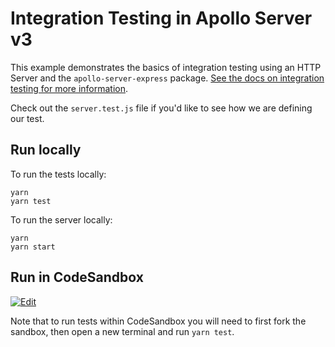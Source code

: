 # Integration Testing in Apollo Server v3

This example demonstrates the basics of integration testing using an HTTP Server
and the `apollo-server-express` package.
[See the docs on integration testing for more information](https://www.apollographql.com/docs/apollo-server/testing/testing/).

Check out the `server.test.js` file if you'd like to see how we are defining our
test.

## Run locally

To run the tests locally:

```shell
yarn
yarn test
```

To run the server locally:

```shell
yarn
yarn start
```

## Run in CodeSandbox

<a href="https://codesandbox.io/s/github/apollographql/docs-examples/tree/main/apollo-server/v3/integration-testing?fontsize=14&hidenavigation=1&initialpath=%2Fgraphql&theme=dark">
  <img alt="Edit" src="https://codesandbox.io/static/img/play-codesandbox.svg">
</a>

Note that to run tests within CodeSandbox you will need to first fork the
sandbox, then open a new terminal and run `yarn test`.
